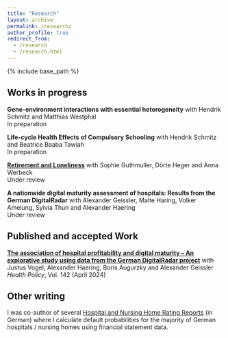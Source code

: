 ```yaml
---
title: "Research"
layout: archive
permalink: /research/
author_profile: true
redirect_from:
  - /research
  - /research.html
---
```


{% include base_path %}

## Works in progress 
**Gene-environment interactions with essential heterogeneity** with Hendrik Schmitz and Matthias Westphal  
In preparation

**Life-cycle Health Effects of Compulsory Schooling** with Hendrik Schmitz and Beatrice Baaba Tawiah  
In preparation

[**Retirement and Loneliness**](https://www.rwi-essen.de/fileadmin/user_upload/RWI/Publikationen/Ruhr_Economic_Papers/REP_23_1048.pdf) with Sophie Guthmuller, Dörte Heger and Anna Werbeck  
Under review

**A nationwide digital maturity assessment of hospitals: Results from the German DigitalRadar** with Alexander Geissler, Malte Haring, Volker Amelung, Sylvia Thun and Alexander Haering  
Under review

## Published and accepted Work

[**The association of hospital profitability and digital maturity – An explorative study using data from the German DigitalRadar project**](https://www.sciencedirect.com/science/article/pii/S0168851024000228) with Justus Vogel, Alexander Haering, Boris Augurzky and Alexander Geissler  
*Health Policy*, Vol. 142 (April 2024)

## Other writing
I was co-author of several [Hospital and Nursing Home Rating Reports](https://www.medhochzwei-verlag.de/Verlag/Autoren/Detail/114112) (in German) where I calculate default probabilities for the majority of German hospitals / nursing homes using financial statement data. 